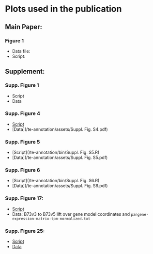 # Plots used in the publication

## Main Paper:

### Figure 1

* Data file: 
* Script:







## Supplement:

### Supp. Figure 1

* Script
* Data

### Supp. Figure 4

* [Script](/te-annotation/bin/Suppl._Fig._S4.R)
* [Data](/te-annotation/assets/Suppl. Fig. S4.pdf)

### Supp. Figure 5

* [Script](/te-annotation/bin/Suppl. Fig. S5.R)
* [Data](/te-annotation/assets/Suppl. Fig. S5.pdf)

### Supp. Figure 6

* [Script](/te-annotation/bin/Suppl. Fig. S6.R)
* [Data](/te-annotation/assets/Suppl. Fig. S6.pdf)

### Supp. Figure 17:

* [Script](/structural-variation/FloweringTimeScripts/Li2016_Candidate_Analysis.Rmd)
* Data: B73v3 to B73v5 lift over gene model coordinates and `pangene-expression-matrix-tpm-normalized.txt`

### Supp. Figure 25:

* [Script](scripts-and-files/S25.ipynb)
* [Data](scripts-and-files/matrix-b73-ref.csv)
